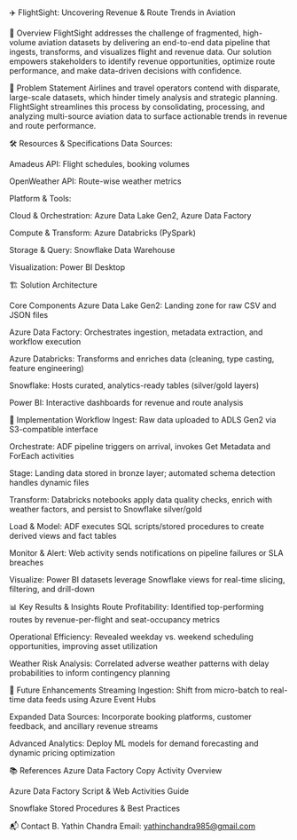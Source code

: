 ✈️ FlightSight: Uncovering Revenue & Route Trends in Aviation

📖 Overview
FlightSight addresses the challenge of fragmented, high-volume aviation datasets by delivering an end-to-end data pipeline that ingests, transforms, and visualizes flight and revenue data. Our solution empowers stakeholders to identify revenue opportunities, optimize route performance, and make data-driven decisions with confidence.

🛑 Problem Statement
Airlines and travel operators contend with disparate, large-scale datasets, which hinder timely analysis and strategic planning. FlightSight streamlines this process by consolidating, processing, and analyzing multi-source aviation data to surface actionable trends in revenue and route performance.

🛠️ Resources & Specifications
Data Sources:

Amadeus API: Flight schedules, booking volumes

OpenWeather API: Route-wise weather metrics

Platform & Tools:

Cloud & Orchestration: Azure Data Lake Gen2, Azure Data Factory

Compute & Transform: Azure Databricks (PySpark)

Storage & Query: Snowflake Data Warehouse

Visualization: Power BI Desktop

🏗️ Solution Architecture

Core Components
Azure Data Lake Gen2: Landing zone for raw CSV and JSON files

Azure Data Factory: Orchestrates ingestion, metadata extraction, and workflow execution

Azure Databricks: Transforms and enriches data (cleaning, type casting, feature engineering)

Snowflake: Hosts curated, analytics-ready tables (silver/gold layers)

Power BI: Interactive dashboards for revenue and route analysis

🔄 Implementation Workflow
Ingest: Raw data uploaded to ADLS Gen2 via S3-compatible interface

Orchestrate: ADF pipeline triggers on arrival, invokes Get Metadata and ForEach activities

Stage: Landing data stored in bronze layer; automated schema detection handles dynamic files

Transform: Databricks notebooks apply data quality checks, enrich with weather factors, and persist to Snowflake silver/gold

Load & Model: ADF executes SQL scripts/stored procedures to create derived views and fact tables

Monitor & Alert: Web activity sends notifications on pipeline failures or SLA breaches

Visualize: Power BI datasets leverage Snowflake views for real-time slicing, filtering, and drill-down

📊 Key Results & Insights
Route Profitability: Identified top-performing routes by revenue-per-flight and seat-occupancy metrics

Operational Efficiency: Revealed weekday vs. weekend scheduling opportunities, improving asset utilization

Weather Risk Analysis: Correlated adverse weather patterns with delay probabilities to inform contingency planning

🚀 Future Enhancements
Streaming Ingestion: Shift from micro-batch to real-time data feeds using Azure Event Hubs

Expanded Data Sources: Incorporate booking platforms, customer feedback, and ancillary revenue streams

Advanced Analytics: Deploy ML models for demand forecasting and dynamic pricing optimization

📚 References
Azure Data Factory Copy Activity Overview

Azure Data Factory Script & Web Activities Guide

Snowflake Stored Procedures & Best Practices

📬 Contact
B. Yathin Chandra
Email: yathinchandra985@gmail.com